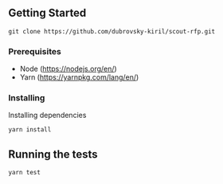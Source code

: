 ## Getting Started

```git clone https://github.com/dubrovsky-kiril/scout-rfp.git```

### Prerequisites

- Node (https://nodejs.org/en/)
- Yarn (https://yarnpkg.com/lang/en/)

### Installing

Installing dependencies

```
yarn install
```

## Running the tests

```
yarn test
```
